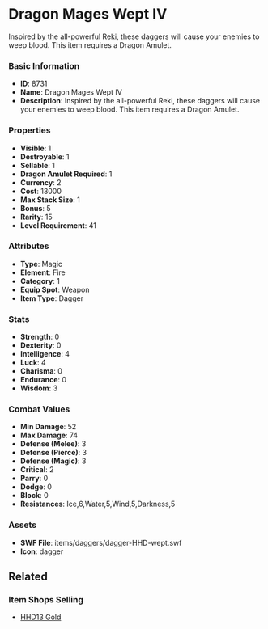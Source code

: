 # Dragon Mages Wept IV

Inspired by the all-powerful Reki, these daggers will cause your enemies to weep blood. This item requires a Dragon Amulet.

### Basic Information

- **ID**: 8731
- **Name**: Dragon Mages Wept IV
- **Description**: Inspired by the all-powerful Reki, these daggers will cause your enemies to weep blood. This item requires a Dragon Amulet.

### Properties

- **Visible**: 1
- **Destroyable**: 1
- **Sellable**: 1
- **Dragon Amulet Required**: 1
- **Currency**: 2
- **Cost**: 13000
- **Max Stack Size**: 1
- **Bonus**: 5
- **Rarity**: 15
- **Level Requirement**: 41

### Attributes

- **Type**: Magic
- **Element**: Fire
- **Category**: 1
- **Equip Spot**: Weapon
- **Item Type**: Dagger

### Stats

- **Strength**: 0
- **Dexterity**: 0
- **Intelligence**: 4
- **Luck**: 4
- **Charisma**: 0
- **Endurance**: 0
- **Wisdom**: 3

### Combat Values

- **Min Damage**: 52
- **Max Damage**: 74
- **Defense (Melee)**: 3
- **Defense (Pierce)**: 3
- **Defense (Magic)**: 3
- **Critical**: 2
- **Parry**: 0
- **Dodge**: 0
- **Block**: 0
- **Resistances**: Ice,6,Water,5,Wind,5,Darkness,5

### Assets

- **SWF File**: items/daggers/dagger-HHD-wept.swf
- **Icon**: dagger

## Related

### Item Shops Selling

- [HHD13 Gold](../item-shops/307-hhd13-gold.md)


